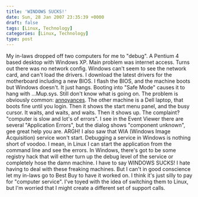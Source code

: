 ```yaml
---
title: 'WINDOWS SUCKS!'
date: Sun, 28 Jan 2007 23:35:39 +0000
draft: false
tags: [Linux, Technology]
categories: [Linux, Technology]
type: post
---
```


My in-laws dropped off two computers for me to "debug". A Pentium 4 based desktop with Windows XP. Main problem was internet access. Turns out there was no network config. Windows can't seem to see the network card, and can't load the drivers. I download the latest drivers for the motherboard including a new BIOS. I flash the BIOS, and the machine boots but Windows doesn't. It just hangs. Booting into "Safe Mode" causes it to hang with ...Mup.sys. Still don't know what is going on. The problem is obviously common: [annoyances](http://www.annoyances.org/exec/forum/winxp/1169539430). The other machine is a Dell laptop, that boots fine until you login. Then it shows the start menu panel, and the busy cursor. It waits, and waits, and waits. Then it shows up. The complaint? "computer is slow and lot's of errors". I see in the Event Viewer there are several "Application Errors", but the dialog shows "component unknown", gee great help you are. ARGH! I also saw that WIA (Windows Image Acquisition) service won't start. Debugging a service in Windows is nothing short of voodoo. I mean, in Linux I can start the application from the command line and see the errors. In Windows, there's got to be some registry hack that will either turn up the debug level of the service or completely hose the damn machine. I have to say WINDOWS SUCKS! I hate having to deal with these freaking machines. But I can't in good conscience let my in-laws go to Best Buy to have it worked on. I think it's just silly to pay for "computer service". I've toyed with the idea of switching them to Linux, but I'm worried that I might create a different set of support calls.
